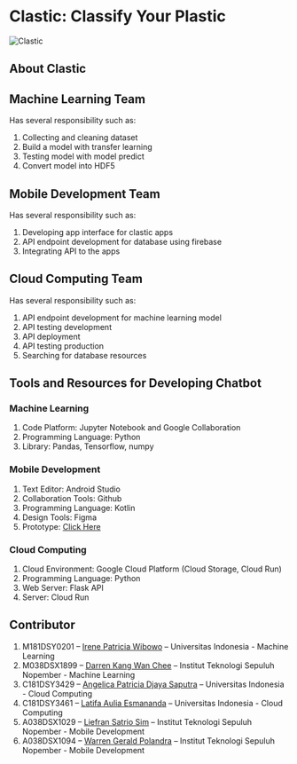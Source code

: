 # Clastic: Classify Your Plastic

![Clastic](https://github.com/lsatriosim/clastic-app/assets/85095564/37d6a39f-dab9-42bd-84c5-4b115b658db3)

## About Clastic

## Machine Learning Team
Has several responsibility such as:
1. Collecting and cleaning dataset
2. Build a model with transfer learning
3. Testing model with model predict
4. Convert model into HDF5

## Mobile Development Team
Has several responsibility such as:
1. Developing app interface for clastic apps
2. API endpoint development for database using firebase
3. Integrating API to the apps

## Cloud Computing Team
Has several responsibility such as:
1. API endpoint development for machine learning model
2. API testing development
3. API deployment
4. API testing production
5. Searching for database resources

## Tools and Resources for Developing Chatbot

### Machine Learning
1. Code Platform: Jupyter Notebook and Google Collaboration
2. Programming Language: Python
3. Library: Pandas, Tensorflow, numpy

### Mobile Development
1. Text Editor: Android Studio
2. Collaboration Tools: Github
3. Programming Language: Kotlin
4. Design Tools: Figma
5. Prototype: [Click Here]([https://bit.ly/final-prototype-c22-cb04](https://www.figma.com/file/HTDOFOF24j8i12a5ZxqPRh/ClasTic?type=design&node-id=0%3A1&t=5tYWysVO0ZP098QM-1))

### Cloud Computing
1. Cloud Environment: Google Cloud Platform (Cloud Storage, Cloud Run)
2. Programming Language: Python
3. Web Server: Flask API
4. Server: Cloud Run

## Contributor
1. M181DSY0201 – [Irene Patricia Wibowo](https://www.linkedin.com/in/irene-patricia-w/) – Universitas Indonesia - Machine Learning
2. M038DSX1899 – [Darren Kang Wan Chee](https://www.linkedin.com/in/darren-kang-wan-chee-460386211/) – Institut Teknologi Sepuluh Nopember - Machine Learning
3. C181DSY3429 – [Angelica Patricia Djaya Saputra](https://www.linkedin.com/in/angelica-patricia/) – Universitas Indonesia - Cloud Computing
4. C181DSY3461 – [Latifa Aulia Esmananda](https://www.linkedin.com/in/latifa-aulia-esmananda/) – Universitas Indonesia - Cloud Computing
5. A038DSX1029 – [Liefran Satrio Sim](https://www.linkedin.com/in/liefransatriosim/) – Institut Teknologi Sepuluh Nopember - Mobile Development
6. A038DSX1094 – [Warren Gerald Polandra](https://www.linkedin.com/in/warren-gerald-polandra-a21b07206/) – Institut Teknologi Sepuluh Nopember - Mobile Development
